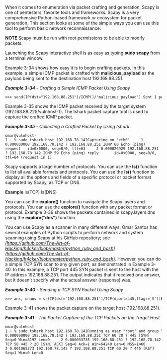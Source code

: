 When it comes to enumeration via packet crafting and generation, Scapy is one of pentesters' favorite tools and frameworks. Scapy is a very comprehensive Python-based framework or ecosystem for packet generation. This section looks at some of the simple ways you can use this tool to perform basic network reconnaissance.

**NOTE** Scapy must be run with root permissions to be able to modify packets.

Launching the Scapy interactive shell is as easy as typing **sudo scapy** from a terminal window.

Example 3-34 shows how easy it is to begin crafting packets. In this example, a simple ICMP packet is crafted with **malicious_payload** as the payload being sent to the destination host 192.168.88.251.

**_Example 3-34_** _-_ _Crafting a Simple ICMP Packet Using Scapy_
```
>>> send(IP(dst="192.168.88.251")/ICMP()/"malicious_payload").Sent 1 packets.
```

Example 3-35 shows the ICMP packet received by the target system (192.168.88.225/vulnhost-1). The tshark packet capture tool is used to capture the crafted ICMP packet.

**_Example 3-35_** _-_ _Collecting a Crafted Packet by Using tshark_
```
omar@vulnhost-1 ~ % sudo tshark host 192.168.78.142Capturing on 'eth0'     1 0.000000000 192.168.78.142 ? 192.168.88.251 ICMP 60 Echo (ping) request   id=0x0000, seq=0/0, ttl=63     2 0.000026929 192.168.88.251 ? 192.168.78.142 ICMP 59 Echo (ping) reply       id=0x0000, seq=0/0, ttl=64 (request in 1) 
```
Scapy supports a large number of protocols. You can use the **ls()** function to list all available formats and protocols. You can use the **ls()** function to display all the options and fields of a specific protocol or packet format supported by Scapy, as TCP or DNS. 

**Example**
ls(TCP)
ls(DNS)

You can use the **explore()** function to navigate the Scapy layers and protocols. You can use the **explore()** function with any packet format or protocol. Example 3-39 shows the packets contained in scapy.layers.dns using the **explore(“dns”)** function.

You can use Scapy as a scanner in many different ways. Omar Santos has several examples of Python scripts to perform network and system scanning using Scapy at his GitHub repository; see _[https://github.com/The-Art-of-Hacking/h4cker/blob/master/python_ruby_and_bash](https://github.com/The-Art-of-Hacking/h4cker/blob/master/python_ruby_and_bash)_. However, you can do a simple TCP SYN scan to any given port, as demonstrated in Example 3-40. In this example, a TCP port 445 SYN packet is sent to the host with the IP address 192.168.88.251. The output indicates that it received one answer, but it doesn’t specify what the actual answer (response) was.

**_Example 3-40_** _-_ _Sending a TCP SYN Packet Using Scapy_

```
>>> ans, unans = sr(IP(dst='192.168.88.251')/TCP(dport=445,flags='S'))Begin emission:Finished sending 1 packets.....*Received 5 packets, got 1 answers, remaining 0 packets>>>
```

Example 3-41 shows the packet capture on the target host (192.168.88.251).

**_Example 3-41_** _-_ _The Packet Capture of the TCP Packets on the Target Host_

```
omar@vulnhost-1 ~ % sudo tshark host 192.168.78.142Running as user "root" and group "root". This could be dangerous.Capturing on 'eth0'     1 0.000000000 192.168.78.142 ? 192.168.88.251 TCP 60 20 ? 445 [SYN] Seq=0 Win=8192 Len=0     2 0.000033735 192.168.88.251 ? 192.168.78.142 TCP 58 445 ? 20 [SYN, ACK] Seq=0 Ack=1 Win=64240 Len=0 MSS=1460          3 0.001065273 192.168.78.142 ? 192.168.88.251 TCP 60 20 ? 445 [RST] Seq=1 Win=0 Len=0
```